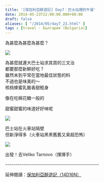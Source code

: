 ```yaml
---
title: '[保加利亞醉遊記] Day7：巴士站裡的午餐'
date: 2014-05-23T22:00:00.000+08:00
draft: false
aliases: [ "/2014/05/day7_23.html" ]
tags : [travel - България (Bulgaria)]
---
```


為甚麼為甚麼為甚麼？  

[![](https://3.bp.blogspot.com/-IZddTt0GVQw/XDrQS9Ii7fI/AAAAAAAAFHs/N91_KM3dHc0nzktnRe_JsZIoX21unfv6QCLcBGAs/s640/14244483304_121b3f5a1f_z.jpg)](https://3.bp.blogspot.com/-IZddTt0GVQw/XDrQS9Ii7fI/AAAAAAAAFHs/N91_KM3dHc0nzktnRe_JsZIoX21unfv6QCLcBGAs/s1600/14244483304_121b3f5a1f_z.jpg)

為甚麼就連大巴士站求其買的三文治  
都要那麼新鮮好吃？  
雖然未到平常在當地最佳狀態的料  
不過也是味美的～  
核桃蜂蜜乳酪香甜輕身  

像在吃棉花糖一般的

甜蜜甜蜜的味道好好味呢  

[![](https://1.bp.blogspot.com/-KoccJFI16xk/XDrQXIvTMCI/AAAAAAAAFH0/FPNzPlj_UIAi8pMltmg-dqSDM5n2-YjxACLcBGAs/s640/14264968513_d431a53d09_z.jpg)](https://1.bp.blogspot.com/-KoccJFI16xk/XDrQXIvTMCI/AAAAAAAAFH0/FPNzPlj_UIAi8pMltmg-dqSDM5n2-YjxACLcBGAs/s1600/14264968513_d431a53d09_z.jpg)

巴士站在火車站隔壁  
但新淨得多（火車站黑黑舊舊又臭超恐怖）  

[![](https://4.bp.blogspot.com/-KTszDTO_UBw/XDrQbjVoGUI/AAAAAAAAFH4/8hiamzjkP5wq9US6cgW_BjTCKo8aYSqJwCLcBGAs/s640/14058203957_696472350c_z.jpg)](https://4.bp.blogspot.com/-KTszDTO_UBw/XDrQbjVoGUI/AAAAAAAAFH4/8hiamzjkP5wq9US6cgW_BjTCKo8aYSqJwCLcBGAs/s1600/14058203957_696472350c_z.jpg)

出發！去Veliko Tarnovo（揮揮手）  
  
\-----------------------------------------------  
  
延伸閱讀：[保加利亞醉遊記（14D16N）](http://www.hidie.net/2014/06/14d16n.html)